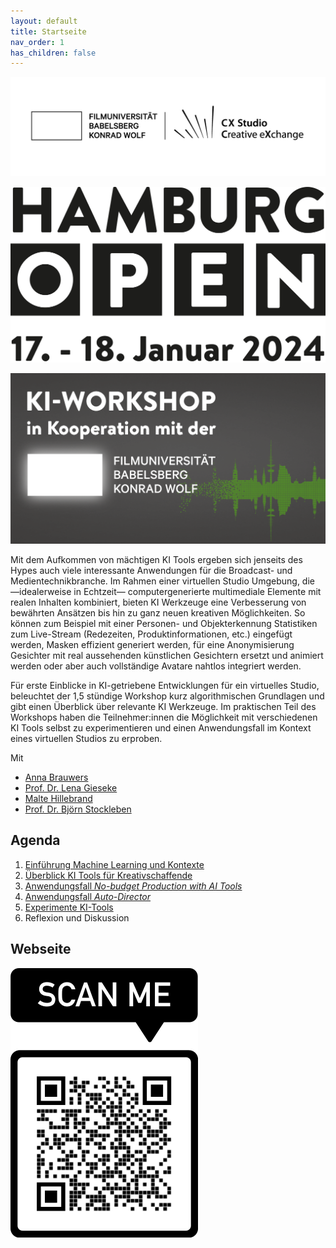 ```yaml
---
layout: default
title: Startseite
nav_order: 1
has_children: false
---
```



[![filmuni](./praesentationen/grundlagen/img/cx_filmuni_logo.png)](https://www.filmuniversitaet.de/filmuni/institute/cxstudio)
  
  

![op24_logo](img/op24_logo_datum_jpg_72dpi.jpg)
  
  
![op24_Klworksho](img/op24_Klworkshop_eTicket_Grafik_1035x561px_V2_RGB_DE.png)


Mit dem Aufkommen von mächtigen KI Tools ergeben sich jenseits des Hypes auch viele interessante Anwendungen für die Broadcast- und Medientechnikbranche. Im Rahmen einer virtuellen Studio Umgebung, die —idealerweise in Echtzeit— computergenerierte multimediale Elemente mit realen Inhalten kombiniert, bieten KI Werkzeuge eine Verbesserung von bewährten Ansätzen bis hin zu ganz neuen kreativen Möglichkeiten. So können zum Beispiel mit einer Personen- und Objekterkennung Statistiken zum Live-Stream (Redezeiten, Produktinformationen, etc.) eingefügt werden, Masken effizient generiert werden, für eine Anonymisierung Gesichter mit real aussehenden künstlichen Gesichtern ersetzt und animiert werden oder aber auch vollständige Avatare nahtlos integriert werden.
  
Für erste Einblicke in KI-getriebene Entwicklungen für ein virtuelles Studio, beleuchtet der 1,5 stündige Workshop kurz algorithmischen Grundlagen und gibt einen Überblick über relevante KI Werkzeuge. Im praktischen Teil des Workshops haben die Teilnehmer:innen die Möglichkeit mit verschiedenen KI Tools selbst zu experimentieren und einen Anwendungsfall im Kontext eines virtuellen Studios zu erproben.

Mit
* [Anna Brauwers](https://www.annabrauwers.de/)
* [Prof. Dr. Lena Gieseke](https://www.filmuniversitaet.de/portrait/person/lena-gieseke)
* [Malte Hillebrand](https://maltehillebrand.de/)
* [Prof. Dr. Björn Stockleben](https://www.filmuniversitaet.de/portrait/person/bjoern-stockleben)


## Agenda
1. [Einführung Machine Learning und Kontexte](./praesentationen/grundlagen/index.html)
2. [Überblick KI Tools für Kreativschaffende](https://docs.google.com/presentation/d/1XkgB9onH-g4bUVP1aYDOZ3JEGqBpxtHJCQAtnU6r84s/edit?usp=sharing)
3. [Anwendungsfall *No-budget Production with AI Tools*](./anwendungsfaelle/tutorial1.md)
4. [Anwendungsfall *Auto-Director*](./anwendungsfaelle/tutorial1.md)
5. [Experimente KI-Tools](./uebersicht/index.md)
6. Reflexion und Diskussion


## Webseite
  


![qr_code](./img/qr_code.png)
